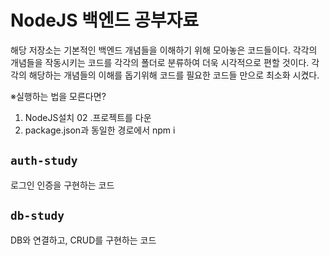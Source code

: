 # NodeJS 백엔드 공부자료

해당 저장소는 기본적인 백엔드 개념들을 이해하기 위해 모아놓은 코드들이다. 각각의 개념들을 작동시키는 코드를 각각의 폴더로 분류하여 더욱 시각적으로 편할 것이다. 각각의 해당하는 개념들의 이해를 돕기위해 코드를 필요한 코드들 만으로 최소화 시켰다.

※실행하는 법을 모른다면?
01. NodeJS설치
02 .프로젝트를 다운
03. package.json과 동일한 경로에서 npm i

## `auth-study`

로그인 인증을 구현하는 코드

## `db-study`

DB와 연결하고, CRUD를 구현하는 코드